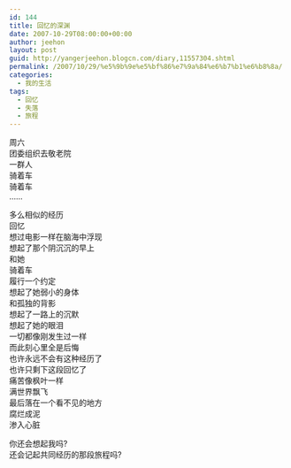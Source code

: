 ```yaml
---
id: 144
title: 回忆的深渊
date: 2007-10-29T08:00:00+00:00
author: jeehon
layout: post
guid: http://yangerjeehon.blogcn.com/diary,11557304.shtml
permalink: /2007/10/29/%e5%9b%9e%e5%bf%86%e7%9a%84%e6%b7%b1%e6%b8%8a/
categories:
  - 我的生活
tags:
  - 回忆
  - 失落
  - 旅程
---
```

周六  
团委组织去敬老院  
一群人  
骑着车  
骑着车  
&#8230;&#8230;

多么相似的经历  
回忆  
想过电影一样在脑海中浮现  
想起了那个阴沉沉的早上  
和她  
骑着车  
履行一个约定  
想起了她弱小的身体  
和孤独的背影  
想起了一路上的沉默  
想起了她的眼泪  
一切都像刚发生过一样  
而此刻心里全是后悔  
也许永远不会有这种经历了  
也许只剩下这段回忆了  
痛苦像枫叶一样  
满世界飘飞  
最后落在一个看不见的地方  
腐烂成泥  
渗入心脏

你还会想起我吗?  
还会记起共同经历的那段旅程吗?